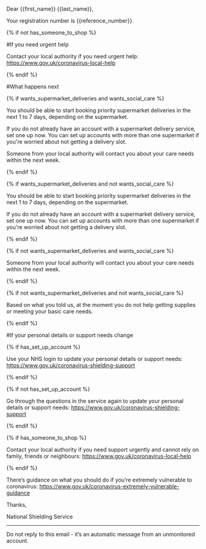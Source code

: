 Dear {{first_name}} {{last_name}},

Your registration number is {{reference_number}}.

{% if not has_someone_to_shop %}

#If you need urgent help

Contact your local authority if you need urgent help: https://www.gov.uk/coronavirus-local-help

{% endif %}

#What happens next

{% if wants_supermarket_deliveries and wants_social_care %}

You should be able to start booking priority supermarket deliveries in the next 1 to 7 days, depending on the supermarket.

If you do not already have an account with a supermarket delivery service, set one up now. You can set up accounts with more than one supermarket if you're worried about not getting a delivery slot.

Someone from your local authority will contact you about your care needs within the next week.

{% endif %}

{% if wants_supermarket_deliveries and not wants_social_care %}

You should be able to start booking priority supermarket deliveries in the next 1 to 7 days, depending on the supermarket.

If you do not already have an account with a supermarket delivery service, set one up now. You can set up accounts with more than one supermarket if you're worried about not getting a delivery slot.

{% endif %}

{% if not wants_supermarket_deliveries and wants_social_care %}

Someone from your local authority will contact you about your care needs within the next week.

{% endif %}

{% if not wants_supermarket_deliveries and not wants_social_care %}

Based on what you told us, at the moment you do not help getting supplies or meeting your basic care needs.

{% endif %}

#If your personal details or support needs change

{% if has_set_up_account %}

Use your NHS login to update your personal details or support needs: https://www.gov.uk/coronavirus-shielding-support

{% endif %}

{% if not has_set_up_account %}

Go through the questions in the service again to update your personal details or support needs: https://www.gov.uk/coronavirus-shielding-support

{% endif %}

{% if has_someone_to_shop %}

Contact your local authority if you need support urgently and cannot rely on family, friends or neighbours: https://www.gov.uk/coronavirus-local-help

{% endif %}

There’s guidance on what you should do if you’re extremely vulnerable to coronavirus: https://www.gov.uk/coronavirus-extremely-vulnerable-guidance

Thanks,

National Shielding Service

-----

Do not reply to this email - it’s an automatic message from an unmonitored account.
